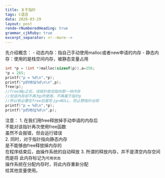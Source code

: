 ```yaml
---
title: 关于指针
tags: C语言
data: 2020-03-29
layout: post
rende-rNumberedHeading: true
grammar_cjkRuby: true
excerpt_separator: <!--more-->
---
```

<p align="center"></p>
<!--more-->
先介绍概念：
- 动态内存：指自己手动使用malloc或者new申请的内存       
- 静态内存：使用的是栈空间内存，被静态变量占用    

``` c
int *p = (int *)malloc(sizeof(p)),a=256;
*p = 265;
printf("p = %d\n",*p);
printf("p的地址%d\n\n",p);
free(p);
//free掉p之后，该指针依旧指向那一块内存
//但该内存却不再为p所使用，不再属于指针p
//所以有必要在free后面写上p=NULL，防止野指针出现
printf("p = %d\n",*p);
printf("p的地址%d\n",p);  
```
注意：
1. 
在我们用free释放掉手动申请的内存后       
不能对该指针再次使用free函数    
虽然不会报错，但会运行错误     
2. 
同时，对于指针指向静态内存     
是不能够由free释放掉内存的      
在程序结束后，由操作系统的自动释放
3. 
所谓的释放内存，并不是清空内存空间   
而是将 此内存标记为`可用状态`   
操作系统在分配内存时，将此内存重新分配   
给其他变量使用。     

